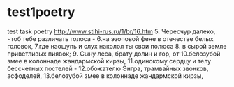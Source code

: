 # test1poetry
test task poetry
http://www.stihi-rus.ru/1/br/16.htm
5. Чересчур далеко, чтоб тебе различать голоса -
6.на эзоповой фене в отечестве белых головок,
7.где наощупь и слух наколол ты свои полюса
8. в сырой земле приветливых пиявок;
9. Сыну леса, брату долин и гор, от
10.белозубой змее в колоннаде жандармской кирзы,
11.одинокому сердцу и телу бессчетных постелей -
12.обожателю Энгра, трамвайных звонков, асфоделей,
13.белозубой змее в колоннаде жандармской кирзы,
